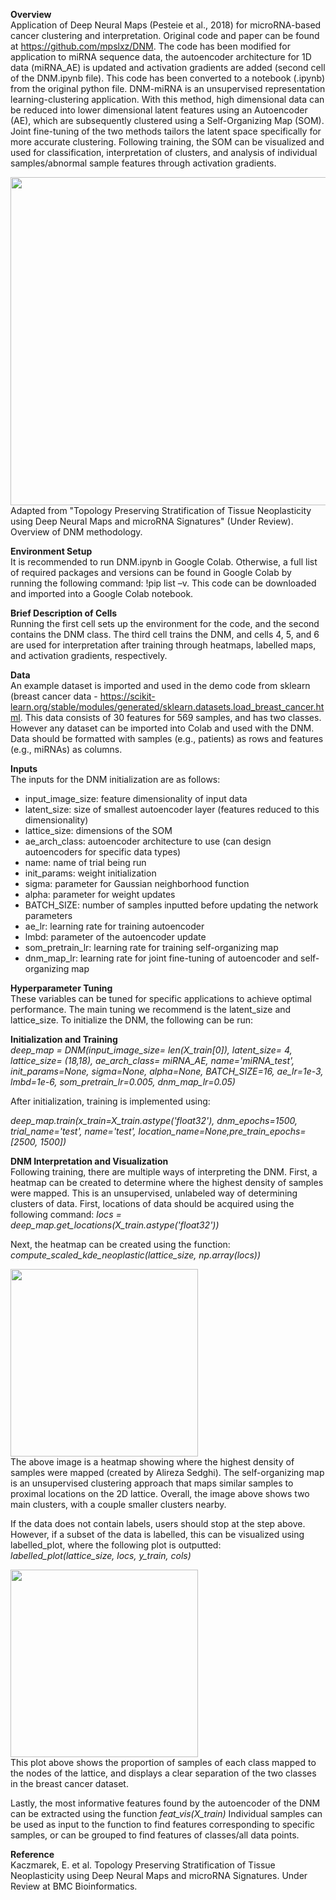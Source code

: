 **Overview**<br/>
Application of Deep Neural Maps (Pesteie et al., 2018) for microRNA-based cancer clustering and interpretation. Original code and paper can be found at https://github.com/mpslxz/DNM. The code has been modified for application to miRNA sequence data, the autoencoder architecture for 1D data (miRNA_AE) is updated and activation gradients are added (second cell of the DNM.ipynb file). This code has been converted to a notebook (.ipynb) from the original python file.
DNM-miRNA is an unsupervised representation learning-clustering application. With this method, high dimensional data can be reduced into lower dimensional latent features using an Autoencoder (AE), which are subsequently clustered using a Self-Organizing Map (SOM). Joint fine-tuning of the two methods tailors the latent space specifically for more accurate clustering. Following training, the SOM can be visualized and used for classification, interpretation of clusters, and analysis of individual samples/abnormal sample features through activation gradients.

<a href="url"><img src="https://user-images.githubusercontent.com/52331761/145657730-36d68701-50c6-491b-870e-2af8af3668da.png" height="525" width="875" ></a>
Adapted from "Topology Preserving Stratification of Tissue Neoplasticity using Deep Neural Maps and microRNA Signatures" (Under Review). Overview of DNM methodology.

**Environment Setup**<br/>
It is recommended to run DNM.ipynb in Google Colab. Otherwise, a full list of required packages and versions can be found in Google Colab by running the following command: !pip list –v. This code can be downloaded and imported into a Google Colab notebook. 

**Brief Description of Cells**<br/>
Running the first cell sets up the environment for the code, and the second contains the DNM class. The third cell trains the DNM, and cells 4, 5, and 6 are used for interpretation after training through heatmaps, labelled maps, and activation gradients, respectively.

**Data**<br/>
An example dataset is imported and used in the demo code from sklearn (breast cancer data - https://scikit-learn.org/stable/modules/generated/sklearn.datasets.load_breast_cancer.html. This data consists of 30 features for 569 samples, and has two classes. However any dataset can be imported into Colab and used with the DNM. Data should be formatted with samples (e.g., patients) as rows and features (e.g., miRNAs) as columns. 

**Inputs**<br/>
The inputs for the DNM initialization are as follows:

- input_image_size: feature dimensionality of input data<br/>
- latent_size: size of smallest autoencoder layer (features reduced to this dimensionality)<br/>
- lattice_size: dimensions of the SOM<br/>
- ae_arch_class: autoencoder architecture to use (can design autoencoders for specific data types)<br/>
- name: name of trial being run<br/>
- init_params: weight initialization<br/>
- sigma: parameter for Gaussian neighborhood function<br/>
- alpha: parameter for weight updates <br/>
- BATCH_SIZE: number of samples inputted before updating the network parameters<br/>
- ae_lr: learning rate for training autoencoder<br/>
- lmbd: parameter of the autoencoder update<br/>
- som_pretrain_lr: learning rate for training self-organizing map<br/>
- dnm_map_lr: learning rate for joint fine-tuning of autoencoder and self-organizing map<br/>

**Hyperparameter Tuning**<br/>
These variables can be tuned for specific applications to achieve optimal performance. The main tuning we recommend is the latent_size and lattice_size. To initialize the DNM, the following can be run: 

**Initialization and Training**<br/>
*deep_map = DNM(input_image_size= len(X_train[0]),
                        latent_size= 4,
                        lattice_size= (18,18),
                        ae_arch_class= miRNA_AE, 
                        name='miRNA_test',
                        init_params=None, 
                        sigma=None,
                        alpha=None,
                        BATCH_SIZE=16,
                        ae_lr=1e-3,
                        lmbd=1e-6,
                        som_pretrain_lr=0.005,
                        dnm_map_lr=0.05)*


After initialization, training is implemented using: 

*deep_map.train(x_train=X_train.astype('float32'), dnm_epochs=1500, trial_name='test', name='test', location_name=None,pre_train_epochs=[2500, 1500])*

**DNM Interpretation and Visualization**<br/>
Following training, there are multiple ways of interpreting the DNM. First, a heatmap can be created to determine where the highest density of samples were mapped. This is an unsupervised, unlabeled way of determining clusters of data. First, locations of data should be acquired using the following command: *locs = deep_map.get_locations(X_train.astype('float32'))*

Next, the heatmap can be created using the function: 
*compute_scaled_kde_neoplastic(lattice_size, np.array(locs))*

<a href="url"><img src="https://user-images.githubusercontent.com/52331761/145660097-b1885ba4-d453-42d5-b73e-143633586149.png" height="300" width="300" ></a>
<br/>The above image is a heatmap showing where the highest density of samples were mapped (created by Alireza Sedghi). The self-organizing map is an unsupervised clustering approach that maps similar samples to proximal locations on the 2D lattice. Overall, the image above shows two main clusters, with a couple smaller clusters nearby.

If the data does not contain labels, users should stop at the step above. However, if a subset of the data is labelled, this can be visualized using labelled_plot, where the following plot is outputted: *labelled_plot(lattice_size, locs, y_train, cols)*

<a href="url"><img src="https://user-images.githubusercontent.com/52331761/145660108-cafc9b72-e04a-4564-b719-90278af55146.png" height="300" width="300" ></a>
<br/> This plot above shows the proportion of samples of each class mapped to the nodes of the lattice, and displays a clear separation of the two classes in the breast cancer dataset.

Lastly, the most informative features found by the autoencoder of the DNM can be extracted using the function *feat_vis(X_train)*
Individual samples can be used as input to the function to find features corresponding to specific samples, or can be grouped to find features of classes/all data points. 

**Reference**<br/>
Kaczmarek, E. et al. Topology Preserving Stratification of Tissue Neoplasticity using Deep Neural Maps and microRNA Signatures. Under Review at BMC Bioinformatics.
